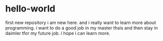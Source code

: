 # hello-world
first new repository
i am new here. and i really want to learn more about programming. i want to do a good job in my master thsis and then stay in daimler tfor my future job. i hope i can learn more.
